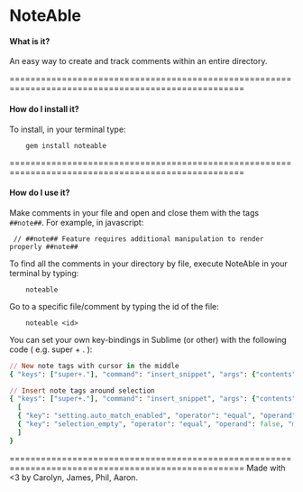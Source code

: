 NoteAble
========

#### What is it?

An easy way to create and track comments within an entire directory.

===================================================================================================
#### How do I install it?

To install, in your terminal type: 

		gem install noteable

===================================================================================================
#### How do I use it?

Make comments in your file and open and close them with the tags ```##note##```.  For example, in javascript:

	 // ##note## Feature requires additional manipulation to render properly ##note##


To find all the comments in your directory by file, execute NoteAble in your terminal by typing:

		noteable

Go to a specific file/comment by typing the id of the file:

		noteable <id>

You can set your own key-bindings in Sublime (or other) with the following code ( e.g. super + . ):

```ruby
// New note tags with cursor in the middle
{ "keys": ["super+."], "command": "insert_snippet", "args": {"contents": "##note##$0 ##note##"} },

// Insert note tags around selection
{ "keys": ["super+."], "command": "insert_snippet", "args": {"contents": "##note##${0:$SELECTION}##note##"}, "context":
  [
  { "key": "setting.auto_match_enabled", "operator": "equal", "operand": true },
  { "key": "selection_empty", "operator": "equal", "operand": false, "match_all": true }
  ]
}
```


===================================================================================================
Made with <3 by Carolyn, James, Phil, Aaron.




